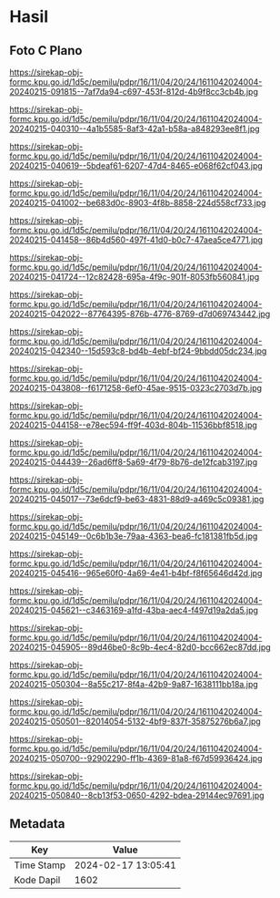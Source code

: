 # Hasil

## Foto C Plano

https://sirekap-obj-formc.kpu.go.id/1d5c/pemilu/pdpr/16/11/04/20/24/1611042024004-20240215-091815--7af7da94-c697-453f-812d-4b9f8cc3cb4b.jpg

https://sirekap-obj-formc.kpu.go.id/1d5c/pemilu/pdpr/16/11/04/20/24/1611042024004-20240215-040310--4a1b5585-8af3-42a1-b58a-a848293ee8f1.jpg

https://sirekap-obj-formc.kpu.go.id/1d5c/pemilu/pdpr/16/11/04/20/24/1611042024004-20240215-040619--5bdeaf61-6207-47d4-8465-e068f62cf043.jpg

https://sirekap-obj-formc.kpu.go.id/1d5c/pemilu/pdpr/16/11/04/20/24/1611042024004-20240215-041002--be683d0c-8903-4f8b-8858-224d558cf733.jpg

https://sirekap-obj-formc.kpu.go.id/1d5c/pemilu/pdpr/16/11/04/20/24/1611042024004-20240215-041458--86b4d560-497f-41d0-b0c7-47aea5ce4771.jpg

https://sirekap-obj-formc.kpu.go.id/1d5c/pemilu/pdpr/16/11/04/20/24/1611042024004-20240215-041724--12c82428-695a-4f9c-901f-8053fb560841.jpg

https://sirekap-obj-formc.kpu.go.id/1d5c/pemilu/pdpr/16/11/04/20/24/1611042024004-20240215-042022--87764395-876b-4776-8769-d7d069743442.jpg

https://sirekap-obj-formc.kpu.go.id/1d5c/pemilu/pdpr/16/11/04/20/24/1611042024004-20240215-042340--15d593c8-bd4b-4ebf-bf24-9bbdd05dc234.jpg

https://sirekap-obj-formc.kpu.go.id/1d5c/pemilu/pdpr/16/11/04/20/24/1611042024004-20240215-043808--f6171258-6ef0-45ae-9515-0323c2703d7b.jpg

https://sirekap-obj-formc.kpu.go.id/1d5c/pemilu/pdpr/16/11/04/20/24/1611042024004-20240215-044158--e78ec594-ff9f-403d-804b-11536bbf8518.jpg

https://sirekap-obj-formc.kpu.go.id/1d5c/pemilu/pdpr/16/11/04/20/24/1611042024004-20240215-044439--26ad6ff8-5a69-4f79-8b76-de12fcab3197.jpg

https://sirekap-obj-formc.kpu.go.id/1d5c/pemilu/pdpr/16/11/04/20/24/1611042024004-20240215-045017--73e6dcf9-be63-4831-88d9-a469c5c09381.jpg

https://sirekap-obj-formc.kpu.go.id/1d5c/pemilu/pdpr/16/11/04/20/24/1611042024004-20240215-045149--0c6b1b3e-79aa-4363-bea6-fc181381fb5d.jpg

https://sirekap-obj-formc.kpu.go.id/1d5c/pemilu/pdpr/16/11/04/20/24/1611042024004-20240215-045416--965e60f0-4a69-4e41-b4bf-f8f65646d42d.jpg

https://sirekap-obj-formc.kpu.go.id/1d5c/pemilu/pdpr/16/11/04/20/24/1611042024004-20240215-045621--c3463169-a1fd-43ba-aec4-f497d19a2da5.jpg

https://sirekap-obj-formc.kpu.go.id/1d5c/pemilu/pdpr/16/11/04/20/24/1611042024004-20240215-045905--89d46be0-8c9b-4ec4-82d0-bcc662ec87dd.jpg

https://sirekap-obj-formc.kpu.go.id/1d5c/pemilu/pdpr/16/11/04/20/24/1611042024004-20240215-050304--8a55c217-8f4a-42b9-9a87-1638111bb18a.jpg

https://sirekap-obj-formc.kpu.go.id/1d5c/pemilu/pdpr/16/11/04/20/24/1611042024004-20240215-050501--82014054-5132-4bf9-837f-35875276b6a7.jpg

https://sirekap-obj-formc.kpu.go.id/1d5c/pemilu/pdpr/16/11/04/20/24/1611042024004-20240215-050700--92902290-ff1b-4369-81a8-f67d59936424.jpg

https://sirekap-obj-formc.kpu.go.id/1d5c/pemilu/pdpr/16/11/04/20/24/1611042024004-20240215-050840--8cb13f53-0650-4292-bdea-29144ec97691.jpg


## Metadata

| Key        | Value               |
| ---------- | ------------------- |
| Time Stamp | 2024-02-17 13:05:41 |
| Kode Dapil | 1602                |



